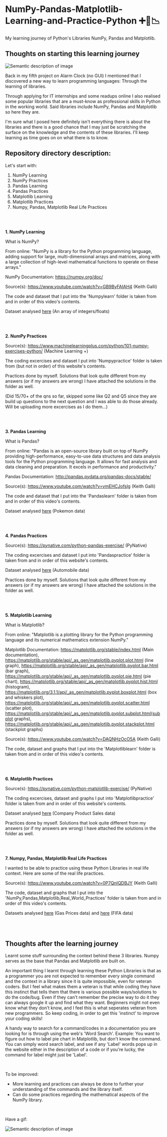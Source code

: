 # NumPy-Pandas-Matplotlib-Learning-and-Practice-Python :heavy_plus_sign::panda_face::chart_with_downwards_trend:
My learning journey of Python's Libraries NumPy, Pandas and Matplotlib.

## Thoughts on starting this learning journey

![Semantic description of image](https://intao.io/wp-content/uploads/2019/12/intao-learning-is-a-journey.jpg)

Back in my fifth project on Alarm Clock (no GUI) I mentioned that I discovered a new way to learn programming languages: Through the learning of libraries.

Through applying for IT internships and some readups online I also realised some popular libraries that are a must-know as professional skills in Python in the working world. Said libraries include NumPy, Pandas and Matplotlib so here they are.

I'm sure what I posed here definitely isn't everything there is about the libraries and there is a good chance that I may just be scratching the surface on the knowledge and the contents of these libraries. I'll keep learning as time goes on on what there is to know.

## Repository directory description:
Let's start with:
1. NumPy Learning
2. NumPy Practices
3. Pandas Learning
4. Pandas Practices
5. Matplotlib Learning
6. Matplotlib Practices
7. Numpy, Pandas, Matplotlib Real Life Practices

<br>

<br>

**1. NumPy Learning**

What is NumPy?

From online: "NumPy is a library for the Python programming language, adding support for large, multi-dimensional arrays and matrices, along with a large collection of high-level mathematical functions to operate on these arrays."

NumPy Documentation: https://numpy.org/doc/

Source(s): https://www.youtube.com/watch?v=GB9ByFAIAH4 (Keith Galli) 

The code and dataset that I put into the 'Numpylearn' folder is taken from and in order of this video's contents.

Dataset analysed [here](https://github.com/WindJammer6/NumPy-Pandas-Matplotlib-Learning-and-Practice-Python/blob/main/NumPylearn/data.txt) (An array of integers/floats)

<br>

<br>

**2. NumPy Practices**

Source(s): https://www.machinelearningplus.com/python/101-numpy-exercises-python/ (Machine Learning +)

The coding excercises and dataset I put into 'Numpypractice' folder is taken from (but not in order) of this website's contents.

Practices done by myself. Solutions that look quite different from my answers (or if my answers are wrong) I have attached the solutions in the folder as well.

(Did 15/70+ of the qns so far, skipped some like Q2 and Q5 since they are build up questions to the next question and I was able to do those already. Will be uploading more excercises as I do them...)

<br>

<br>

**3. Pandas Learning**

What is Pandas?

From online: "Pandas is an open-source library built on top of NumPy providing high-performance, easy-to-use data structures and data analysis tools for the Python programming language. It allows for fast analysis and data cleaning and preparation. It excels in performance and productivity."

Pandas Documentation: http://pandas.pydata.org/pandas-docs/stable/

Source(s): https://www.youtube.com/watch?v=vmEHCJofslg (Keith Galli)

The code and dataset that I put into the 'Pandaslearn' folder is taken from and in order of this video's contents.

Dataset analysed [here](https://github.com/WindJammer6/NumPy-Pandas-Matplotlib-Learning-and-Practice-Python/blob/main/Pandaslearn/pokemon_data.csv) (Pokemon data)

<br>

<br>

**4. Pandas Practices**

Source(s): https://pynative.com/python-pandas-exercise/ (PyNative)

The coding excercises and dataset I put into 'Pandaspractice' folder is taken from and in order of this website's contents.

Dataset analysed [here](https://github.com/WindJammer6/NumPy-Pandas-Matplotlib-Learning-and-Practice-Python/blob/main/Pandaspractice/Automobile_data.csv) (Automobile data)

Practices done by myself. Solutions that look quite different from my answers (or if my answers are wrong) I have attached the solutions in the folder as well.

<br>

<br>

**5. Matplotlib Learning**

What is Matplotlib?

From online: "Matplotlib is a plotting library for the Python programming language and its numerical mathematics extension NumPy."

Matplotlib Documentation: https://matplotlib.org/stable/index.html (Main documentation), https://matplotlib.org/stable/api/_as_gen/matplotlib.pyplot.plot.html (line graph), https://matplotlib.org/stable/api/_as_gen/matplotlib.pyplot.bar.html (bar graph), https://matplotlib.org/stable/api/_as_gen/matplotlib.pyplot.pie.html (pie chart), https://matplotlib.org/stable/api/_as_gen/matplotlib.pyplot.hist.html (histogram), https://matplotlib.org/3.1.1/api/_as_gen/matplotlib.pyplot.boxplot.html (box and whiskers plot), https://matplotlib.org/stable/api/_as_gen/matplotlib.pyplot.scatter.html (scatter plot), https://matplotlib.org/stable/api/_as_gen/matplotlib.pyplot.subplot.html(subplot graphs), https://matplotlib.org/stable/api/_as_gen/matplotlib.pyplot.stackplot.html (stackplot graphs)

Source(s): https://www.youtube.com/watch?v=DAQNHzOcO5A (Keith Galli) 

The code, dataset and graphs that I put into the 'Matplotliblearn' folder is taken from and in order of this video's contents.

<br>

<br>

**6. Matplotlib Practices**

Source(s): https://pynative.com/python-matplotlib-exercise/ (PyNative)

The coding excercises, dataset and graphs I put into 'Matplotlibpractice' folder is taken from and in order of this website's contents.

Dataset analysed [here](https://github.com/WindJammer6/7.-NumPy-Pandas-Matplotlib-Learning-and-Practice-Python/blob/main/Matplotlibpractice/company_sales_data.csv) (Company Product Sales data)

Practices done by myself. Solutions that look quite different from my answers (or if my answers are wrong) I have attached the solutions in the folder as well.

<br>

<br>

**7. Numpy, Pandas, Matplotlib Real Life Practices**

I wanted to be able to practice using these Python Libraries in real life context. Here are some of the real life practices.

Source(s): https://www.youtube.com/watch?v=0P7QnIQDBJY (Keith Galli)

The code, dataset and graphs that I put into the 'NumPy,Pandas,Matplotlib,Real_World_Practices' folder is taken from and in order of this video's contents.

Datasets analysed [here](https://github.com/WindJammer6/NumPy-Pandas-Matplotlib-Learning-and-Practice-Python/blob/main/NumPy%2CPandas%2CMatplotlib%2CReal_World_Practices/gas_prices.csv) (Gas Prices data) and [here](https://github.com/WindJammer6/NumPy-Pandas-Matplotlib-Learning-and-Practice-Python/blob/main/NumPy%2CPandas%2CMatplotlib%2CReal_World_Practices/fifa_data.csv) (FIFA data)

<br>

<br>

## Thoughts after the learning journey
Learnt some stuff surrounding the context behind these 3 libraries. Numpy serves as the base that Pandas and Matplotlib are built on. 

An important thing I learnt through learning these Python Libraries is that as a programmer you are not expected to remember every single command and the context in a library since it is quite impossible, even for veteran coders. But I feel what makes them a veteran is that while coding they have this instinct that tells them that there is various possible ways/solutions to do the code/bug. Even if they can't remember the precise way to do it they can always google it up and find what they want. Beginners might not even know what they don't know, and I feel this is what seperates veteran from new programmers. So keep coding, in order to get this 'instinct' to improve your coding skills!

A handy way to search for a command/codes in a documentation you are looking for is through using the web's 'Word Search'. Example: You want to figure out how to label pie chart in Matplotlib, but don't know the command. You can simply word search label, and see if any 'Label' words pops up in the website either in the description of a code or if you're lucky, the command for label might just be 'Label'.

<br>

To be improved:
* More learning and practices can always be done to further your understanding of the commands and the library itself.
* Can do some practices regarding the mathematical aspects of the NumPy library.

<br>

Have a gif:

![Semantic description of image](https://media.tenor.com/n_RTp8_EAL4AAAAS/kitty.gif)
